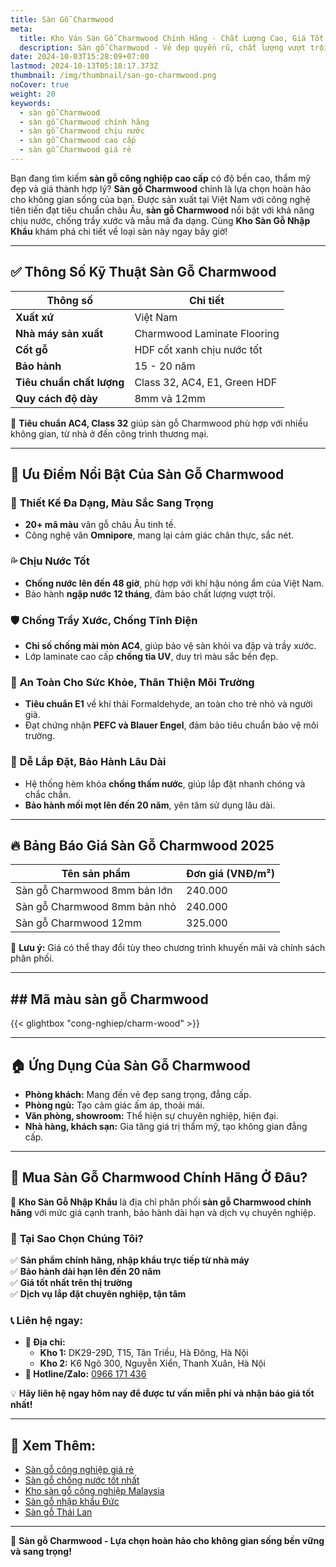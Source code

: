 ```yaml
---
title: Sàn Gỗ Charmwood
meta:
  title: Kho Ván Sàn Gỗ Charmwood Chính Hãng - Chất Lượng Cao, Giá Tốt 2025
  description: Sàn gỗ Charmwood - Vẻ đẹp quyến rũ, chất lượng vượt trội. Chống thấm nước tốt, dễ lau chùi. Nâng tầm đẳng cấp cho mọi công trình.
date: 2024-10-03T15:28:09+07:00  
lastmod: 2024-10-13T05:18:17.373Z
thumbnail: /img/thumbnail/san-go-charmwood.png
noCover: true
weight: 20
keywords:
  - sàn gỗ Charmwood
  - sàn gỗ Charmwood chính hãng
  - sàn gỗ Charmwood chịu nước
  - sàn gỗ Charmwood cao cấp
  - sàn gỗ Charmwood giá rẻ
---
```


Bạn đang tìm kiếm **sàn gỗ công nghiệp cao cấp** có độ bền cao, thẩm mỹ đẹp và giá thành hợp lý? **Sàn gỗ Charmwood** chính là lựa chọn hoàn hảo cho không gian sống của bạn. Được sản xuất tại Việt Nam với công nghệ tiên tiến đạt tiêu chuẩn châu Âu, **sàn gỗ Charmwood** nổi bật với khả năng chịu nước, chống trầy xước và mẫu mã đa dạng. Cùng **Kho Sàn Gỗ Nhập Khẩu** khám phá chi tiết về loại sàn này ngay bây giờ!

---

## ✅ Thông Số Kỹ Thuật Sàn Gỗ Charmwood

| **Thông số**            | **Chi tiết**                                    |
|-------------------------|-------------------------------------------------|
| **Xuất xứ**             | Việt Nam                                       |
| **Nhà máy sản xuất**    | Charmwood Laminate Flooring                    |
| **Cốt gỗ**              | HDF cốt xanh chịu nước tốt                     |
| **Bảo hành**            | 15 - 20 năm                                    |
| **Tiêu chuẩn chất lượng** | Class 32, AC4, E1, Green HDF                  |
| **Quy cách độ dày**     | 8mm và 12mm                                    |

📌 **Tiêu chuẩn AC4, Class 32** giúp sàn gỗ Charmwood phù hợp với nhiều không gian, từ nhà ở đến công trình thương mại.

---

## 🌟 Ưu Điểm Nổi Bật Của Sàn Gỗ Charmwood

### 🎨 **Thiết Kế Đa Dạng, Màu Sắc Sang Trọng**
- **20+ mã màu** vân gỗ châu Âu tinh tế.
- Công nghệ vân **Omnipore**, mang lại cảm giác chân thực, sắc nét.

### 💦 **Chịu Nước Tốt**
- **Chống nước lên đến 48 giờ**, phù hợp với khí hậu nóng ẩm của Việt Nam.
- Bảo hành **ngập nước 12 tháng**, đảm bảo chất lượng vượt trội.

### 🛡️ **Chống Trầy Xước, Chống Tĩnh Điện**
- **Chỉ số chống mài mòn AC4**, giúp bảo vệ sàn khỏi va đập và trầy xước.
- Lớp laminate cao cấp **chống tia UV**, duy trì màu sắc bền đẹp.

### 🏡 **An Toàn Cho Sức Khỏe, Thân Thiện Môi Trường**
- **Tiêu chuẩn E1** về khí thải Formaldehyde, an toàn cho trẻ nhỏ và người già.
- Đạt chứng nhận **PEFC và Blauer Engel**, đảm bảo tiêu chuẩn bảo vệ môi trường.

### 🔧 **Dễ Lắp Đặt, Bảo Hành Lâu Dài**
- Hệ thống hèm khóa **chống thấm nước**, giúp lắp đặt nhanh chóng và chắc chắn.
- **Bảo hành mối mọt lên đến 20 năm**, yên tâm sử dụng lâu dài.

---

## 🔥 Bảng Báo Giá Sàn Gỗ Charmwood 2025

| **Tên sản phẩm**                   | **Đơn giá (VNĐ/m²)** |
|------------------------------------|-----------------------|
| Sàn gỗ Charmwood 8mm bản lớn       | 240.000               |
| Sàn gỗ Charmwood 8mm bản nhỏ       | 240.000               |
| Sàn gỗ Charmwood 12mm              | 325.000               |

📌 **Lưu ý:** Giá có thể thay đổi tùy theo chương trình khuyến mãi và chính sách phân phối.

---

## ## Mã màu sàn gỗ Charmwood

{{< glightbox "cong-nghiep/charm-wood" >}}

---

## 🏠 Ứng Dụng Của Sàn Gỗ Charmwood

- **Phòng khách:** Mang đến vẻ đẹp sang trọng, đẳng cấp.
- **Phòng ngủ:** Tạo cảm giác ấm áp, thoải mái.
- **Văn phòng, showroom:** Thể hiện sự chuyên nghiệp, hiện đại.
- **Nhà hàng, khách sạn:** Gia tăng giá trị thẩm mỹ, tạo không gian đẳng cấp.

---

## 📍 Mua Sàn Gỗ Charmwood Chính Hãng Ở Đâu?

🔎 **Kho Sàn Gỗ Nhập Khẩu** là địa chỉ phân phối **sàn gỗ Charmwood chính hãng** với mức giá cạnh tranh, bảo hành dài hạn và dịch vụ chuyên nghiệp.

### 🎯 **Tại Sao Chọn Chúng Tôi?**
✅ **Sản phẩm chính hãng, nhập khẩu trực tiếp từ nhà máy**  
✅ **Bảo hành dài hạn lên đến 20 năm**  
✅ **Giá tốt nhất trên thị trường**  
✅ **Dịch vụ lắp đặt chuyên nghiệp, tận tâm**  

### 📞 **Liên hệ ngay:**
- **📍 Địa chỉ:**  
  - **Kho 1:** DK29-29D, T15, Tân Triều, Hà Đông, Hà Nội  
  - **Kho 2:** K6 Ngõ 300, Nguyễn Xiển, Thanh Xuân, Hà Nội  
- **📲 Hotline/Zalo:** [0966 171 436](tel:0966171436)  

💡 **Hãy liên hệ ngay hôm nay để được tư vấn miễn phí và nhận báo giá tốt nhất!**

---

## 🔗 Xem Thêm:

- [Sàn gỗ công nghiệp giá rẻ](/san-go-cong-nghiep/san-go-gia-re/)  
- [Sàn gỗ chống nước tốt nhất](/san-go-cong-nghiep/san-go-chiu-nuoc/)  
- [Kho sàn gỗ công nghiệp Malaysia](/san-go-cong-nghiep/kho-san-go-malaysia/)  
- [Sàn gỗ nhập khẩu Đức](/san-go-cong-nghiep/san-go-duc-nhap-khau/)  
- [Sàn gỗ Thái Lan](/san-go-cong-nghiep/san-go-thai-lan/)  

---

📢 **Sàn gỗ Charmwood - Lựa chọn hoàn hảo cho không gian sống bền vững và sang trọng!**
